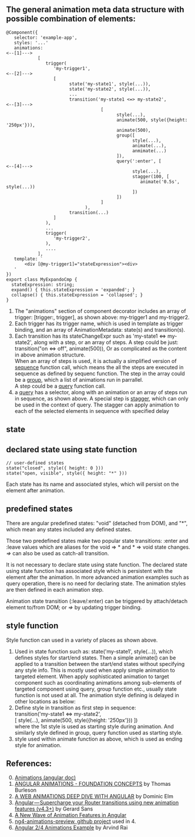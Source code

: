 
## The general animation meta data structure with possible combination of elements:
```
@Component({
   selector: 'example-app',
   styles: '...'
   animations:                                                                    <--[1]--->
            [
               trigger(
                  'my-trigger1',                                                  <--[2]--->
                  [
                        state('my-state1', style(...)),
                        state('my-state2', style(...)),
                        ...
                        transition('my-state1 <=> my-state2',                     <--[3]--->
                                    [
                                          style(...),
                                          animate(500, style({height: '250px'})), 
                                          animate(500),
                                          group([
                                                style(...),
                                                animate(...),
                                                anmimate(...)
                                          ]),
                                          query(':enter', [                       <--[4]--->
                                                style(...),
                                                stagger(100, [
                                                   animate('0.5s', style(...))
                                                ])
                                          ])
                                    ]
                              ),
                        transition(...)
                  ]
               ),
               ...
               trigger(
                  'my-trigger2',
               ),
               ....
            ],
   template: `
       <div [@my-trigger1]="stateExpression"><div>
   '
})
export class MyExpandoCmp {
  stateExpression: string;
  expand() { this.stateExpression = 'expanded'; }
  collapse() { this.stateExpression = 'collapsed'; }
}
```

1. The "animations" section of component decorator includes an array of trigger: [trigger:, trigger], as shown above: my-trigger1 and my-trigger2.
2. Each trigger has its trigger name, which is used in template as trigger binding, and an array of AnimationMetadata: state(s) and transition(s).
3. Each transition has its stateChangeExpr such as 'my-state1 <=> my-state2', along with a step, or an array of steps. A step could be just:
transition("on <=> off", animate(500)),
Or as complicated as the content in above animation structure.  
When an array of steps is used, it is actually a simplified version of [sequence](https://angular.io/api/animations/sequence) function call, which means the all the steps are executed in sequence as defined by sequenc function. The step in the array could be a [group](https://angular.io/api/animations/group), which a list of animations run in parrallel.  
A step could be a [query](https://angular.io/api/animations/query) function call.
4. a [query](https://angular.io/api/animations/query) has a selector, along with an animation or an array of steps run in sequence, as shown above. A special step is [stagger](https://angular.io/api/animations/stagger), which can only be used in the context of query. The stagger can apply animation to each of the selected elements in sequence with specified delay


## **state**
## declared state using state function  
```
// user-defined states
state("closed", style({ height: 0 }))
state("open, visible", style({ height: "*" }))
```
Each state has its name and associated styles, which will persist on the element after animation.  
## predefined states
There are angular predefined states: "void" (detached from DOM), and "*", which mean any states included any defined states.   

Those two predefined states make two popular state transitions: :enter and :leave values which are aliases for the void => * and * => void state changes. *=>* can also be used as catch-all transition.

It is not necessary to declare state using state function. The declared state using state function has associated style which is persistent with the element after the animation. In more advanced animation examples such as query operation, there is no need for declaring state. The animation styles are then defined in each animation step.  

Animation state transition (:leave/:enter) can be triggered by attach/detach element to/from DOM; or *=>* by updating trigger binding.

## **style function**
Style function can used in a variety of places as shown above.
1. Used in state function such as: state('my-state1', style(...)), which defines styles for start/end states. Then a simple animate() can be applied to a transition between the start/end states without specifying any style info. This is mostly used when apply simple animation to targeted element. When apply sophisticated animation to target component such as coordinating animations among sub-elements of targeted component using query, group function etc., usually state function is not used at all. The animation style defining is delayed in other locations as below:
2. Define style in transition as first step in sequence:  
transition('my-state1 <=> my-state2',                     
            [
                style(...),
                animate(500, style({height: '250px'}))
            ])  
where the 1st style is used as starting style during animation. 
And similarly style defined in group, query function used as starting style.
3. style used within animate function as above, which is used as ending style for animation.


## **References**:
0. [Animations (angular doc)](https://angular.io/guide/animations)
1. [ANGULAR ANIMATIONS - FOUNDATION CONCEPTS](https://blog.thoughtram.io/angular/2016/09/16/angular-2-animation-important-concepts.html) by Thomas Burleson   
2. [A WEB ANIMATIONS DEEP DIVE WITH ANGULAR](https://blog.thoughtram.io/angular/2017/07/26/a-web-animations-deep-dive-with-angular.html) by Dominic Elm  
3. [Angular — Supercharge your Router transitions using new animation features (v4.3+)](https://medium.com/google-developer-experts/angular-supercharge-your-router-transitions-using-new-animation-features-v4-3-3eb341ede6c8) by Gerard Sans  
4. [A New Wave of Animation Features in Angular](https://www.yearofmoo.com/2017/06/new-wave-of-animation-features.html)    
5. [ng4-animations-preview, github project](https://github.com/matsko/ng4-animations-preview) used in 4.
6. [Angular 2/4 Animations Example](http://www.concretepage.com/angular-2/angular-2-4-animations-example) by Arvind Rai  
